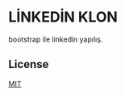 # LİNKEDİN KLON
bootstrap ile linkedin yapılış.
## License
[MIT](https://choosealicense.com/licenses/mit/)
